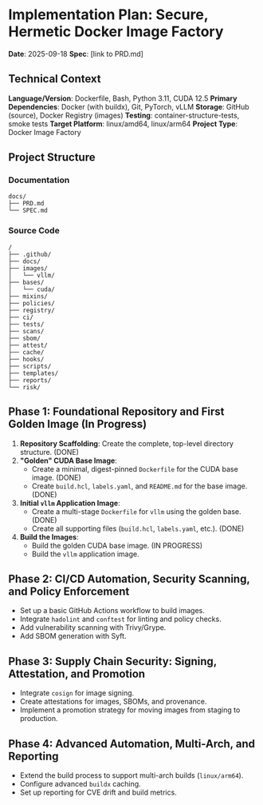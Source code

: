 # Implementation Plan: Secure, Hermetic Docker Image Factory

**Date**: 2025-09-18
**Spec**: [link to PRD.md]

## Technical Context
**Language/Version**: Dockerfile, Bash, Python 3.11, CUDA 12.5
**Primary Dependencies**: Docker (with buildx), Git, PyTorch, vLLM
**Storage**: GitHub (source), Docker Registry (images)
**Testing**: container-structure-tests, smoke tests
**Target Platform**: linux/amd64, linux/arm64
**Project Type**: Docker Image Factory

## Project Structure

### Documentation
```
docs/
├── PRD.md
└── SPEC.md
```

### Source Code
```
/
├── .github/
├── docs/
├── images/
│   └── vllm/
├── bases/
│   └── cuda/
├── mixins/
├── policies/
├── registry/
├── ci/
├── tests/
├── scans/
├── sbom/
├── attest/
├── cache/
├── hooks/
├── scripts/
├── templates/
├── reports/
└── risk/
```

## Phase 1: Foundational Repository and First Golden Image (In Progress)
1. **Repository Scaffolding**: Create the complete, top-level directory structure. (DONE)
2. **"Golden" CUDA Base Image**:
   - Create a minimal, digest-pinned `Dockerfile` for the CUDA base image. (DONE)
   - Create `build.hcl`, `labels.yaml`, and `README.md` for the base image. (DONE)
3. **Initial `vllm` Application Image**:
   - Create a multi-stage `Dockerfile` for `vllm` using the golden base. (DONE)
   - Create all supporting files (`build.hcl`, `labels.yaml`, etc.). (DONE)
4. **Build the Images**:
   - Build the golden CUDA base image. (IN PROGRESS)
   - Build the `vllm` application image.

## Phase 2: CI/CD Automation, Security Scanning, and Policy Enforcement
- Set up a basic GitHub Actions workflow to build images.
- Integrate `hadolint` and `conftest` for linting and policy checks.
- Add vulnerability scanning with Trivy/Grype.
- Add SBOM generation with Syft.

## Phase 3: Supply Chain Security: Signing, Attestation, and Promotion
- Integrate `cosign` for image signing.
- Create attestations for images, SBOMs, and provenance.
- Implement a promotion strategy for moving images from staging to production.

## Phase 4: Advanced Automation, Multi-Arch, and Reporting
- Extend the build process to support multi-arch builds (`linux/arm64`).
- Configure advanced `buildx` caching.
- Set up reporting for CVE drift and build metrics.